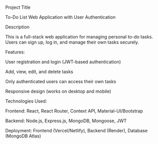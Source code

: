 Project Title

To-Do List Web Application with User Authentication

Description

This is a full-stack web application for managing personal to-do tasks. Users can sign up, log in, and manage their own tasks securely.

Features:

User registration and login (JWT-based authentication)

Add, view, edit, and delete tasks

Only authenticated users can access their own tasks

Responsive design (works on desktop and mobile)

Technologies Used:

Frontend: React, React Router, Context API, Material-UI/Bootstrap

Backend: Node.js, Express.js, MongoDB, Mongoose, JWT

Deployment: Frontend (Vercel/Netlify), Backend (Render), Database (MongoDB Atlas)
